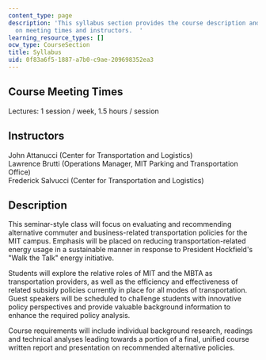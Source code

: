 ```yaml
---
content_type: page
description: 'This syllabus section provides the course description and information
  on meeting times and instructors.  '
learning_resource_types: []
ocw_type: CourseSection
title: Syllabus
uid: 0f83a6f5-1887-a7b0-c9ae-209698352ea3
---
```


Course Meeting Times
--------------------

Lectures: 1 session / week, 1.5 hours / session

Instructors
-----------

John Attanucci (Center for Transportation and Logistics)  
Lawrence Brutti (Operations Manager, MIT Parking and Transportation Office)  
Frederick Salvucci (Center for Transportation and Logistics)

Description
-----------

This seminar-style class will focus on evaluating and recommending alternative commuter and business-related transportation policies for the MIT campus. Emphasis will be placed on reducing transportation-related energy usage in a sustainable manner in response to President Hockfield's "Walk the Talk" energy initiative.

Students will explore the relative roles of MIT and the MBTA as transportation providers, as well as the efficiency and effectiveness of related subsidy policies currently in place for all modes of transportation. Guest speakers will be scheduled to challenge students with innovative policy perspectives and provide valuable background information to enhance the required policy analysis.

Course requirements will include individual background research, readings and technical analyses leading towards a portion of a final, unified course written report and presentation on recommended alternative policies.
